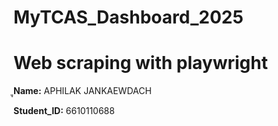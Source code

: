 # MyTCAS_Dashboard_2025
# Web scraping with playwright

ู**Name:** APHILAK JANKAEWDACH

**Student_ID:** 6610110688